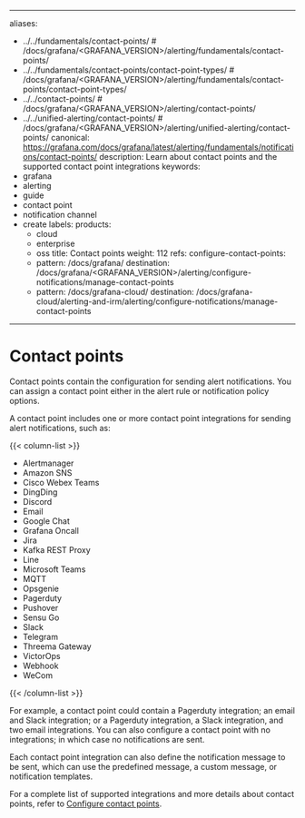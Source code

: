 -----

aliases:

- ../../fundamentals/contact-points/ \# /docs/grafana/\<GRAFANA\_VERSION\>/alerting/fundamentals/contact-points/
- ../../fundamentals/contact-points/contact-point-types/ \# /docs/grafana/\<GRAFANA\_VERSION\>/alerting/fundamentals/contact-points/contact-point-types/
- ../../contact-points/ \# /docs/grafana/\<GRAFANA\_VERSION\>/alerting/contact-points/
- ../../unified-alerting/contact-points/ \# /docs/grafana/\<GRAFANA\_VERSION\>/alerting/unified-alerting/contact-points/
  canonical: https://grafana.com/docs/grafana/latest/alerting/fundamentals/notifications/contact-points/
  description: Learn about contact points and the supported contact point integrations
  keywords:
- grafana
- alerting
- guide
- contact point
- notification channel
- create
  labels:
  products:
  - cloud
  - enterprise
  - oss
    title: Contact points
    weight: 112
    refs:
    configure-contact-points:
  - pattern: /docs/grafana/
    destination: /docs/grafana/\<GRAFANA\_VERSION\>/alerting/configure-notifications/manage-contact-points
  - pattern: /docs/grafana-cloud/
    destination: /docs/grafana-cloud/alerting-and-irm/alerting/configure-notifications/manage-contact-points

-----

# Contact points

Contact points contain the configuration for sending alert notifications. You can assign a contact point either in the alert rule or notification policy options.

A contact point includes one or more contact point integrations for sending alert notifications, such as:

{{\< column-list \>}}

- Alertmanager
- Amazon SNS
- Cisco Webex Teams
- DingDing
- Discord
- Email
- Google Chat
- Grafana Oncall
- Jira
- Kafka REST Proxy
- Line
- Microsoft Teams
- MQTT
- Opsgenie
- Pagerduty
- Pushover
- Sensu Go
- Slack
- Telegram
- Threema Gateway
- VictorOps
- Webhook
- WeCom

{{\< /column-list \>}}

For example, a contact point could contain a Pagerduty integration; an email and Slack integration; or a Pagerduty integration, a Slack integration, and two email integrations. You can also configure a contact point with no integrations; in which case no notifications are sent.

Each contact point integration can also define the notification message to be sent, which can use the predefined message, a custom message, or notification templates.

For a complete list of supported integrations and more details about contact points, refer to [Configure contact points](ref:configure-contact-points).
